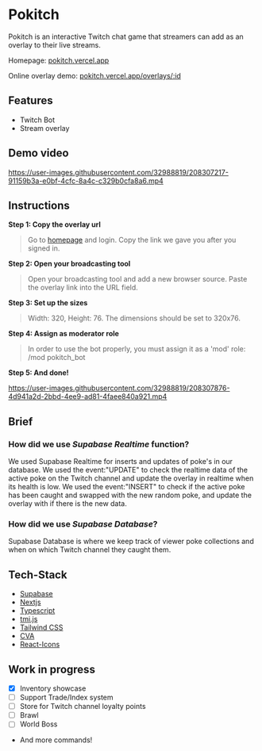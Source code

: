 # Pokitch

Pokitch is an interactive Twitch chat game that streamers can add as an overlay to their live streams.

Homepage: [pokitch.vercel.app](https://pokitch.vercel.app)

Online overlay demo: [pokitch.vercel.app/overlays/:id](https://pokitch.vercel.app/overlays/a9f2a8c7-bdfc-4b41-945a-e27e2dad9372)

## Features

- Twitch Bot
- Stream overlay

## Demo video

https://user-images.githubusercontent.com/32988819/208307217-91159b3a-e0bf-4cfc-8a4c-c329b0cfa8a6.mp4

## Instructions

**Step 1: Copy the overlay url**

> Go to [homepage](https://pokitch.vercel.app) and login. Copy the link we gave you after you signed in.

**Step 2: Open your broadcasting tool**

> Open your broadcasting tool and add a new browser source. Paste the overlay link into the URL field.

**Step 3: Set up the sizes**

> Width: 320, Height: 76. The dimensions should be set to 320x76.

**Step 4: Assign as moderator role**

> In order to use the bot properly, you must assign it as a 'mod' role: /mod pokitch_bot

**Step 5: And done!**

https://user-images.githubusercontent.com/32988819/208307876-4d941a2d-2bbd-4ee9-ad81-4faee840a921.mp4

## Brief

### How did we use _Supabase Realtime_ function?

We used Supabase Realtime for inserts and updates of poke's in our database. We used the event:"UPDATE" to check the realtime data of the active poke on the Twitch channel and update the overlay in realtime when its health is low. We used the event:"INSERT" to check if the active poke has been caught and swapped with the new random poke, and update the overlay with if there is the new data.

### How did we use _Supabase Database_?

Supabase Database is where we keep track of viewer poke collections and when on which Twitch channel they caught them.

## Tech-Stack

- [Supabase](https://supabase.com/)
- [Nextjs](https://nextjs.org/)
- [Typescript](https://www.typescriptlang.org/)
- [tmi.js](https://tmijs.com)
- [Tailwind CSS](https://tailwindcss.com/)
- [CVA](https://github.com/joe-bell/cva)
- [React-Icons](https://react-icons.github.io/react-icons/)

## Work in progress

- [x] Inventory showcase
- [ ] Support Trade/Index system
- [ ] Store for Twitch channel loyalty points
- [ ] Brawl
- [ ] World Boss

* And more commands!
